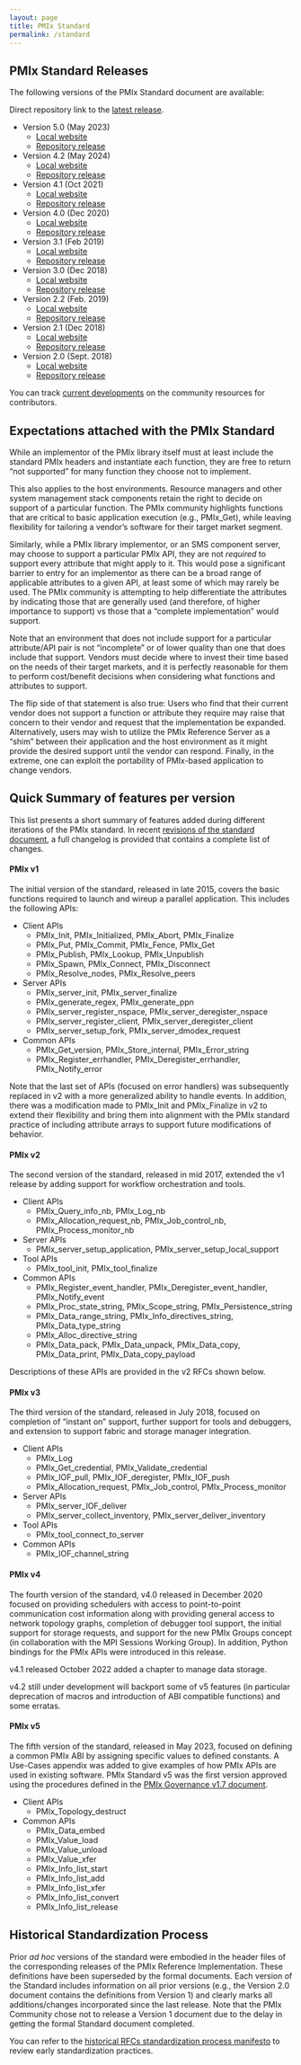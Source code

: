 ```yaml
---
layout: page
title: PMIx Standard
permalink: /standard
---
```


PMIx Standard Releases
----------------------

The following versions of the PMIx Standard document are available:

Direct repository link to the [latest release](https://github.com/pmix/pmix-standard/releases/latest).

-   Version 5.0 (May 2023)
    -   [Local website](/uploads/2023/05/pmix-standard-v5.0.pdf)
    -   [Repository release](https://github.com/pmix/pmix-standard/releases/tag/v5.0)
-   Version 4.2 (May 2024)
    -   [Local website](/uploads/2024/05/pmix-standard-v4.2.pdf)
    -   [Repository release](https://github.com/pmix/pmix-standard/releases/tag/v4.2)
-   Version 4.1 (Oct 2021)
    -   [Local website](/uploads/2021/10/pmix-standard-v4.1.pdf)
    -   [Repository release](https://github.com/pmix/pmix-standard/releases/tag/v4.1)
-   Version 4.0 (Dec 2020)
    -   [Local website](/uploads/2020/12/pmix-standard-v4.0.pdf)
    -   [Repository release](https://github.com/pmix/pmix-standard/releases/tag/v4.0)
-   Version 3.1 (Feb 2019)
    -   [Local website](/uploads/2019/02/pmix-standard-3.1.pdf)
    -   [Repository release](https://github.com/pmix/pmix-standard/releases/tag/v3.1)
-   Version 3.0 (Dec 2018)
    -   [Local website](/uploads/2018/12/pmix-standard-3.0.pdf)
    -   [Repository release](https://github.com/pmix/pmix-standard/releases/tag/v3.0)
-   Version 2.2 (Feb. 2019)
    -   [Local website](/uploads/2019/02/pmix-standard-2.2.pdf)
    -   [Repository release](https://github.com/pmix/pmix-standard/releases/tag/v2.2)
-   Version 2.1 (Dec 2018)
    -   [Local website](/uploads/2018/12/pmix-standard-2.1.pdf)
    -   [Repository release](https://github.com/pmix/pmix-standard/releases/tag/v2.1)
-   Version 2.0 (Sept. 2018)
    -   [Local website](/uploads/2018/09/pmix-standard.pdf)
    -   [Repository release](https://github.com/pmix/pmix-standard/releases/tag/v2.0)

You can track [current developments](/contribute) on the community resources for contributors.

Expectations attached with the PMIx Standard
--------------------------------------------

While an implementor of the PMIx library itself must at least include the
standard PMIx headers and instantiate each function, they are free to
return “not supported” for many function they choose not to implement.

This also applies to the host environments. Resource managers and other
system management stack components retain the right to decide on support
of a particular function. The PMIx community highlights functions
that are critical to basic application execution (e.g., PMIx\_Get),
while leaving flexibility for tailoring a vendor’s software for their
target market segment.

Similarly, while a PMIx library implementor, or an SMS component server, may choose
to support a particular PMIx API, they are not *required* to support
every attribute that might apply to it. This would pose a significant
barrier to entry for an implementor as there can be a broad range of
applicable attributes to a given API, at least some of which may rarely
be used. The PMIx community is attempting to help differentiate the
attributes by indicating those that are generally used (and therefore,
of higher importance to support) vs those that a “complete
implementation” would support.

Note that an environment that does not include support for a particular
attribute/API pair is not “incomplete” or of lower quality than one that
does include that support. Vendors must decide where to invest their
time based on the needs of their target markets, and it is perfectly
reasonable for them to perform cost/benefit decisions when considering
what functions and attributes to support.

The flip side of that statement is also true: Users who find that their
current vendor does not support a function or attribute they require may
raise that concern to their vendor and request that the implementation
be expanded. Alternatively, users may wish to utilize the PMIx Reference
Server as a “shim” between their application and the host environment as
it might provide the desired support until the vendor can respond.
Finally, in the extreme, one can exploit the portability of PMIx-based
application to change vendors.

Quick Summary of features per version
-------------------------------------

This list presents a short summary of features added during different
iterations of the PMIx standard. In recent [revisions of the standard
document](#pmix-standard-releases), a full changelog is provided that
contains a complete list of changes.

#### PMIx v1

The initial version of the standard, released in late 2015, covers the
basic functions required to launch and wireup a parallel application.
This includes the following APIs:

-   Client APIs
    -   PMIx\_Init, PMIx\_Initialized, PMIx\_Abort, PMIx\_Finalize
    -   PMIx\_Put, PMIx\_Commit, PMIx\_Fence, PMIx\_Get
    -   PMIx\_Publish, PMIx\_Lookup, PMIx\_Unpublish
    -   PMIx\_Spawn, PMIx\_Connect, PMIx\_Disconnect
    -   PMIx\_Resolve\_nodes, PMIx\_Resolve\_peers
-   Server APIs
    -   PMIx\_server\_init, PMIx\_server\_finalize
    -   PMIx\_generate\_regex, PMIx\_generate\_ppn
    -   PMIx\_server\_register\_nspace, PMIx\_server\_deregister\_nspace
    -   PMIx\_server\_register\_client, PMIx\_server\_deregister\_client
    -   PMIx\_server\_setup\_fork, PMIx\_server\_dmodex\_request
-   Common APIs
    -   PMIx\_Get\_version, PMIx\_Store\_internal, PMIx\_Error\_string
    -   PMIx\_Register\_errhandler, PMIx\_Deregister\_errhandler,
        PMIx\_Notify\_error

Note that the last set of APIs (focused on error handlers) was
subsequently replaced in v2 with a more generalized ability to handle
events. In addition, there was a modification made to PMIx\_Init and
PMIx\_Finalize in v2 to extend their flexibility and bring them into
alignment with the PMIx standard practice of including attribute arrays
to support future modifications of behavior.

#### PMIx v2

The second version of the standard, released in mid 2017, extended the
v1 release by adding support for workflow orchestration and tools.

-   Client APIs
    -   PMIx\_Query\_info\_nb, PMIx\_Log\_nb
    -   PMIx\_Allocation\_request\_nb, PMIx\_Job\_control\_nb,
        PMIx\_Process\_monitor\_nb
-   Server APIs
    -   PMIx\_server\_setup\_application,
        PMIx\_server\_setup\_local\_support
-   Tool APIs
    -   PMIx\_tool\_init, PMIx\_tool\_finalize
-   Common APIs
    -   PMIx\_Register\_event\_handler,
        PMIx\_Deregister\_event\_handler, PMIx\_Notify\_event
    -   PMIx\_Proc\_state\_string, PMIx\_Scope\_string,
        PMIx\_Persistence\_string
    -   PMIx\_Data\_range\_string, PMIx\_Info\_directives\_string,
        PMIx\_Data\_type\_string
    -   PMIx\_Alloc\_directive\_string
    -   PMIx\_Data\_pack, PMIx\_Data\_unpack, PMIx\_Data\_copy,
        PMIx\_Data\_print, PMIx\_Data\_copy\_payload

Descriptions of these APIs are provided in the v2 RFCs shown below.

#### PMIx v3

The third version of the standard, released in July 2018, focused on
completion of “instant on” support, further support for tools and
debuggers, and extension to support fabric and storage manager
integration.

-   Client APIs
    -   PMIx\_Log
    -   PMIx\_Get\_credential, PMIx\_Validate\_credential
    -   PMIx\_IOF\_pull, PMIx\_IOF\_deregister, PMIx\_IOF\_push
    -   PMIx\_Allocation\_request, PMIx\_Job\_control,
        PMIx\_Process\_monitor
-   Server APIs
    -   PMIx\_server\_IOF\_deliver
    -   PMIx\_server\_collect\_inventory,
        PMIx\_server\_deliver\_inventory
-   Tool APIs
    -   PMIx\_tool\_connect\_to\_server
-   Common APIs
    -   PMIx\_IOF\_channel\_string

#### PMIx v4

The fourth version of the standard, v4.0 released in December 2020 focused on
providing schedulers with access to point-to-point communication cost information along with providing
general access to network topology graphs, completion of debugger tool
support, the initial support for storage requests, and support for the
new PMIx Groups concept (in collaboration with the MPI Sessions Working
Group). In addition, Python bindings for the PMIx APIs were 
introduced in this release.

v4.1 released October 2022 added a chapter to manage data storage.

v4.2 still under development will backport some of v5 features
(in particular deprecation of macros and introduction of ABI compatible
functions) and some erratas. 

#### PMIx v5

The fifth version of the standard, released in May 2023, focused on
defining a common PMIx ABI by assigning specific values to defined
constants. A Use-Cases appendix was added to give examples of how PMIx
APIs are used in existing software. PMIx Standard v5 was the first
version approved using the procedures defined in the [PMIx Governance
v1.7 document](https://github.com/pmix/governance/releases/tag/v1.7).

-   Client APIs
    - PMIx\_Topology\_destruct
-   Common APIs
    - PMIx\_Data\_embed
    - PMIx\_Value\_load
    - PMIx\_Value\_unload
    - PMIx\_Value\_xfer
    - PMIx\_Info\_list\_start
    - PMIx\_Info\_list\_add
    - PMIx\_Info\_list\_xfer
    - PMIx\_Info\_list\_convert
    - PMIx\_Info\_list\_release

Historical Standardization Process
----------------------------------

Prior *ad hoc* versions of the standard were embodied in the header
files of the corresponding releases of the PMIx Reference
Implementation. These definitions have been superseded by the formal
documents. Each version of the Standard includes information on all
prior versions (e.g., the Version 2.0 document contains the definitions
from Version 1) and clearly marks all additions/changes incorporated
since the last release. Note that the PMIx Community chose not to
release a Version 1 document due to the delay in getting the formal
Standard document completed.

You can refer to the [historical RFCs standardization process manifesto](/standard/historic)
to review early standardization practices.

